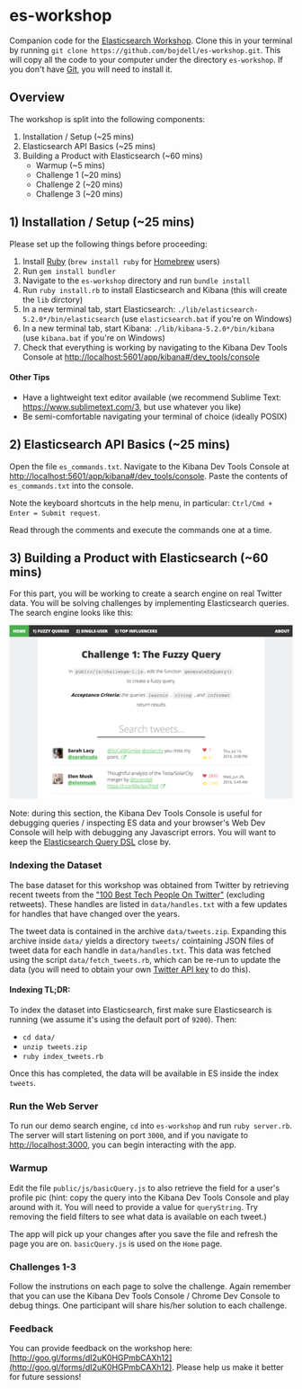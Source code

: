# es-workshop
Companion code for the [Elasticsearch Workshop](https://workday-search-intern-workshop.eventbrite.com). Clone this in your terminal by running `git clone https://github.com/bojdell/es-workshop.git`. This will copy all the code to your computer under the directory `es-workshop`. If you don't have [Git](https://git-scm.com/downloads), you will need to install it.

## Overview
The workshop is split into the following components:

1. Installation / Setup (~25 mins)
2. Elasticsearch API Basics (~25 mins)
3. Building a Product with Elasticsearch (~60 mins)
    - Warmup (~5 mins)
    - Challenge 1 (~20 mins)
    - Challenge 2 (~20 mins)
    - Challenge 3 (~20 mins)

## 1) Installation / Setup (~25 mins)
Please set up the following things before proceeding:

1. Install [Ruby](https://www.ruby-lang.org/en/documentation/installation/) (`brew install ruby` for [Homebrew](http://brew.sh/) users)
2. Run `gem install bundler`
3. Navigate to the `es-workshop` directory and run `bundle install`
4. Run `ruby install.rb` to install Elasticsearch and Kibana (this will create the `lib` dirctory)
5. In a new terminal tab, start Elasticsearch: `./lib/elasticsearch-5.2.0*/bin/elasticsearch` (use `elasticsearch.bat` if you're on Windows)
6. In a new terminal tab, start Kibana: `./lib/kibana-5.2.0*/bin/kibana` (use `kibana.bat` if you're on Windows)
7. Check that everything is working by navigating to the Kibana Dev Tools Console at [http://localhost:5601/app/kibana#/dev_tools/console](http://localhost:5601/app/kibana#/dev_tools/console)

#### Other Tips
- Have a lightweight text editor available (we recommend Sublime Text: https://www.sublimetext.com/3, but use whatever you like)
- Be semi-comfortable navigating your terminal of choice (ideally POSIX)

## 2) Elasticsearch API Basics (~25 mins)
Open the file `es_commands.txt`. Navigate to the Kibana Dev Tools Console at [http://localhost:5601/app/kibana#/dev_tools/console](http://localhost:5601/app/kibana#/dev_tools/console). Paste the contents of `es_commands.txt` into the console.

Note the keyboard shortcuts in the help menu, in particular: `Ctrl/Cmd + Enter = Submit request`.

Read through the comments and execute the commands one at a time.

## 3) Building a Product with Elasticsearch (~60 mins)

For this part, you will be working to create a search engine on real Twitter data. You will be solving challenges by implementing Elasticsearch queries. The search engine looks like this:

![screenshot](/public/img/screenshot.png?raw=true)

Note: during this section, the Kibana Dev Tools Console is useful for debugging queries / inspecting ES data and your browser's Web Dev Console will help with debugging any Javascript errors. You will want to keep the [Elasticsearch Query DSL](https://www.elastic.co/guide/en/elasticsearch/reference/current/query-dsl.html) close by.

### Indexing the Dataset
The base dataset for this workshop was obtained from Twitter by retrieving recent tweets from the ["100 Best Tech People On Twitter"](http://www.businessinsider.com/100-best-tech-people-on-twitter-2014-2014-11?op=1) (excluding retweets). These handles are listed in `data/handles.txt` with a few updates for handles that have changed over the years.

The tweet data is contained in the archive `data/tweets.zip`. Expanding this archive inside `data/` yields a directory `tweets/` cointaining JSON files of tweet data for each handle in `data/handles.txt`. This data was fetched using the script `data/fetch_tweets.rb`, which can be re-run to update the data (you will need to obtain your own [Twitter API key](https://apps.twitter.com/) to do this).

#### Indexing TL;DR:
To index the dataset into Elasticsearch, first make sure Elasticsearch is running (we assume it's using the default port of `9200`). Then:

- `cd data/`
- `unzip tweets.zip`
- `ruby index_tweets.rb`

Once this has completed, the data will be available in ES inside the index `tweets`.

### Run the Web Server
To run our demo search engine, `cd` into `es-workshop` and run `ruby server.rb`. The server will start listening on port `3000`, and if you navigate to [http://localhost:3000](http://localhost:3000), you can begin interacting with the app.

### Warmup
Edit the file `public/js/basicQuery.js` to also retrieve the field for a user's profile pic (hint: copy the query into the Kibana Dev Tools Console and play around with it. You will need to provide a value for `queryString`. Try removing the field filters to see what data is available on each tweet.)

The app will pick up your changes after you save the file and refresh the page you are on. `basicQuery.js` is used on the `Home` page.

### Challenges 1-3
Follow the instrutions on each page to solve the challenge. Again remember that you can use the Kibana Dev Tools Console / Chrome Dev Console to debug things. One participant will share his/her solution to each challenge.

### Feedback
You can provide feedback on the workshop here: [http://goo.gl/forms/dI2uK0HGPmbCAXh12](http://goo.gl/forms/dI2uK0HGPmbCAXh12). Please help us make it better for future sessions!
